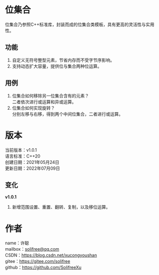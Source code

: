 # 位集合
位集合乃参照C++标准库，封装而成的位集合类模板，具有更高的灵活性与实用性。

## 功能
1. 自定义无符号整型元素，节省内存而不受字节序影响。
2. 支持动态扩大容量，提供位与集合两种位运算。

## 用例
1. 位集合如何移除另一位集合含有的元素？  
二者依次进行或运算和异或运算。
2. 位集合如何实现旋转？  
分别左移与右移，得到两个中间位集合，二者进行或运算。

# 版本
当前版本：v1.0.1  
语言标准：C++20  
创建日期：2021年05月24日  
更新日期：2022年07月09日

## 变化
**v1.0.1**
1. 新增范围设置、重置、翻转、复制，以及移位运算。

# 作者
name：许聪  
mailbox：solifree@qq.com  
CSDN：https://blog.csdn.net/xucongyoushan  
gitee：https://gitee.com/solifree  
github：https://github.com/SolifreeXu
